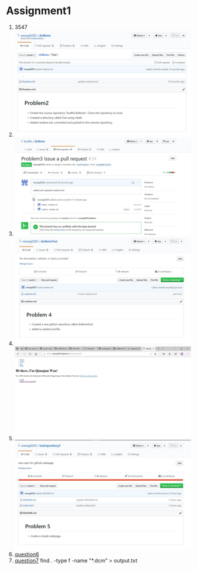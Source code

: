# Assignment1 
1. 3547
2. ![question2.jpg](https://github.com/wanqq0205/my-first-repo/blob/master/question2.jpg)
3. ![question3.jpg](https://github.com/wanqq0205/my-first-repo/blob/master/question3.jpg)
4. ![question4.jpg](https://github.com/wanqq0205/my-first-repo/blob/master/question4.jpg)
5. ![question5.a.jpg](https://github.com/wanqq0205/my-first-repo/blob/master/question5.jpg)
   ![question5.b.jpg](https://github.com/wanqq0205/my-first-repo/blob/master/question5.b.jpg)
6. [question6](https://github.com/wanqq0205/my-first-repo/blob/master/question6.sh)
7. [question7](https://github.com/wanqq0205/my-first-repo/blob/master/question7.sh)
   find . -type f -name "*.dcm" > output.txt
